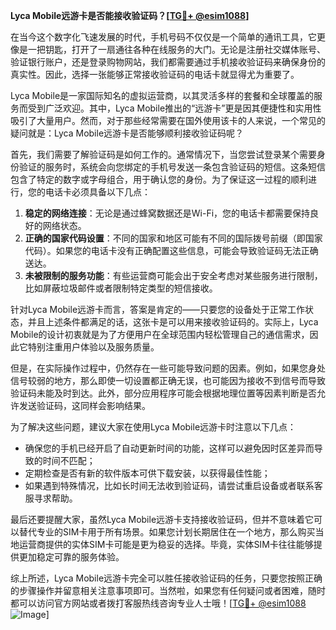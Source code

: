 **Lyca Mobile远游卡是否能接收验证码？[[TG💪+ @esim1088](https://t.me/s/esim1088)]**

在当今这个数字化飞速发展的时代，手机号码不仅仅是一个简单的通讯工具，它更像是一把钥匙，打开了一扇通往各种在线服务的大门。无论是注册社交媒体账号、验证银行账户，还是登录购物网站，我们都需要通过手机接收验证码来确保身份的真实性。因此，选择一张能够正常接收验证码的电话卡就显得尤为重要了。

Lyca Mobile是一家国际知名的虚拟运营商，以其灵活多样的套餐和全球覆盖的服务而受到广泛欢迎。其中，Lyca Mobile推出的“远游卡”更是因其便捷性和实用性吸引了大量用户。然而，对于那些经常需要在国外使用该卡的人来说，一个常见的疑问就是：Lyca Mobile远游卡是否能够顺利接收验证码呢？

首先，我们需要了解验证码是如何工作的。通常情况下，当您尝试登录某个需要身份验证的服务时，系统会向您绑定的手机号发送一条包含验证码的短信。这条短信包含了特定的数字或字母组合，用于确认您的身份。为了保证这一过程的顺利进行，您的电话卡必须具备以下几点：

1. **稳定的网络连接**：无论是通过蜂窝数据还是Wi-Fi，您的电话卡都需要保持良好的网络状态。
2. **正确的国家代码设置**：不同的国家和地区可能有不同的国际拨号前缀（即国家代码）。如果您的电话卡没有正确配置这些信息，可能会导致验证码无法正确送达。
3. **未被限制的服务功能**：有些运营商可能会出于安全考虑对某些服务进行限制，比如屏蔽垃圾邮件或者限制特定类型的短信接收。

针对Lyca Mobile远游卡而言，答案是肯定的——只要您的设备处于正常工作状态，并且上述条件都满足的话，这张卡是可以用来接收验证码的。实际上，Lyca Mobile的设计初衷就是为了方便用户在全球范围内轻松管理自己的通信需求，因此它特别注重用户体验以及服务质量。

但是，在实际操作过程中，仍然存在一些可能导致问题的因素。例如，如果您身处信号较弱的地方，那么即使一切设置都正确无误，也可能因为接收不到信号而导致验证码未能及时到达。此外，部分应用程序可能会根据地理位置等因素判断是否允许发送验证码，这同样会影响结果。

为了解决这些问题，建议大家在使用Lyca Mobile远游卡时注意以下几点：

- 确保您的手机已经开启了自动更新时间的功能，这样可以避免因时区差异而导致的时间不匹配；
- 定期检查是否有新的软件版本可供下载安装，以获得最佳性能；
- 如果遇到特殊情况，比如长时间无法收到验证码，请尝试重启设备或者联系客服寻求帮助。

最后还要提醒大家，虽然Lyca Mobile远游卡支持接收验证码，但并不意味着它可以替代专业的SIM卡用于所有场景。如果您计划长期居住在一个地方，那么购买当地运营商提供的实体SIM卡可能是更为稳妥的选择。毕竟，实体SIM卡往往能够提供更加稳定可靠的服务体验。

综上所述，Lyca Mobile远游卡完全可以胜任接收验证码的任务，只要您按照正确的步骤操作并留意相关注意事项即可。当然啦，如果您有任何疑问或者困难，随时都可以访问官方网站或者拨打客服热线咨询专业人士哦！[[TG💪+ @esim1088](https://t.me/s/esim1088) ![Image](https://i.postimg.cc/4NQfJmqS/Snipaste-2025-05-13-00-14-12.png)]
